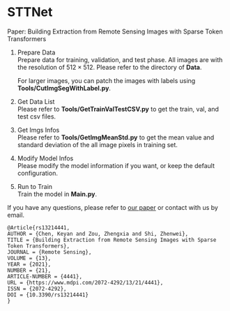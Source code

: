 # STTNet
Paper: Building Extraction from Remote Sensing Images with Sparse Token Transformers
1. Prepare Data     
   Prepare data for training, validation, and test phase. All images are with the resolution of $512 \times 512$. Please refer to the directory of **Data**.
  
   For larger images, you can patch the images with labels using **Tools/CutImgSegWithLabel.py**.
3. Get Data List    
   Please refer to **Tools/GetTrainValTestCSV.py** to get the train, val, and test csv files.
4. Get Imgs Infos     
   Please refer to **Tools/GetImgMeanStd.py** to get the mean value and standard deviation of the all image pixels in training set.
5. Modify Model Infos    
   Please modify the model information if you want, or keep the default configuration.
6. Run to Train    
   Train the model in **Main.py**.


If you have any questions, please refer to [our paper](https://www.mdpi.com/2072-4292/13/21/4441) or contact with us by email.

```
@Article{rs13214441,
AUTHOR = {Chen, Keyan and Zou, Zhengxia and Shi, Zhenwei},
TITLE = {Building Extraction from Remote Sensing Images with Sparse Token Transformers},
JOURNAL = {Remote Sensing},
VOLUME = {13},
YEAR = {2021},
NUMBER = {21},
ARTICLE-NUMBER = {4441},
URL = {https://www.mdpi.com/2072-4292/13/21/4441},
ISSN = {2072-4292},
DOI = {10.3390/rs13214441}
}
```
